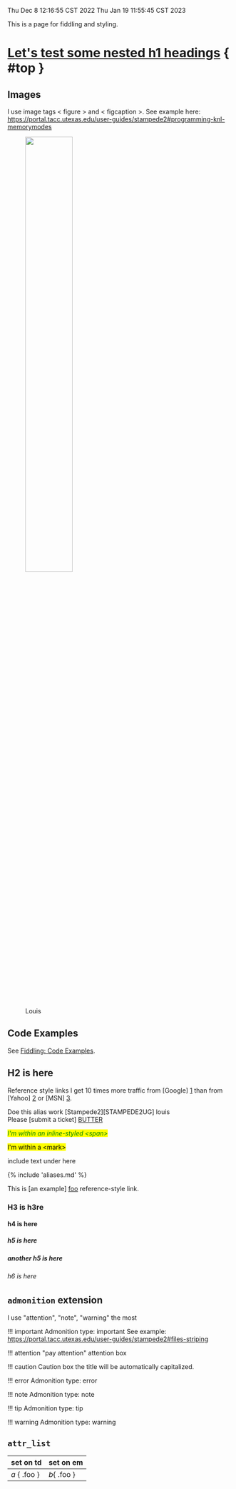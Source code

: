 Thu Dec  8 12:16:55 CST 2022
Thu Jan 19 11:55:45 CST 2023

This is a page for fiddling and styling.

# [Let's test some nested h1 headings](#top)  { #top } 

## Images

I use image tags < figure > and < figcaption >.  See example here: <https://portal.tacc.utexas.edu/user-guides/stampede2#programming-knl-memorymodes>

<figure><img src="../imgs/louis.jpg" width="50%">
<figcaption>Louis</figcaption></figure>


## Code Examples

See <a href="/code-examples">Fiddling: Code Examples</a>.

## H2 is here


Reference style links I get 10 times more traffic from [Google] [1] than from
[Yahoo] [2] or [MSN] [3].

  [1]: http://google.com/        "Google"
  [2]: http://search.yahoo.com/  "Yahoo Search"
  [3]: http://search.msn.com/    "MSN Search"


Doe this alias work [Stampede2][STAMPEDE2UG] louis  
Please [submit a ticket] [BUTTER]

[BUTTER]: http://portal.tacc.utexas.edu


<span style="font-style:italic; color:green;background:yellow">I'm within an inline-styled &lt;span&gt;</span>

<mark>I'm within a &lt;mark&gt;</mark>

include text under here

{% include 'aliases.md' %}

This is [an example] [foo] reference-style link.

   [foo]: http://example.com/  "Optional Title Here"
   [foo]: http://example.com/  'Optional Title Here'
   [foo]: http://example.com/  (Optional Title Here)

### H3 is h3re

#### h4 is here

##### h5 is here

##### another h5  is here

###### h6 is here

## `admonition` extension

I use "attention", "note", "warning" the most

!!! important
	Admonition type: important
	See example: <https://portal.tacc.utexas.edu/user-guides/stampede2#files-striping>

!!! attention "pay attention"
	attention box

!!! caution
    Caution box the title will be automatically capitalized.

!!! error
	Admonition type: error

!!! note
	Admonition type: note

!!! tip
	Admonition type: tip

!!! warning
	Admonition type: warning


[CREATETICKET]: http://example.com/  "Optional Title Here"

## `attr_list`

| set on td    | set on em   |
|--------------|-------------|
| *a* { .foo } | *b*{ .foo } |


